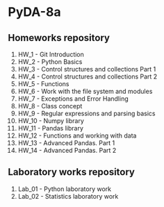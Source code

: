 # PyDA-8a
## Homeworks repository
1. HW_1 - Git Introduction
1. HW_2 - Python Basics
1. HW_3 - Control structures and collections Part 1
1. HW_4 - Control structures and collections Part 2
1. HW_5 - Functions
1. HW_6 - Work with the file system and modules
1. HW_7 - Exceptions and Error Handling
1. HW_8 - Class concept
1. HW_9 - Regular expressions and parsing basics
1. HW_10 - Numpy library
1. HW_11 - Pandas library
1. HW_12 - Functions and working with data
1. HW_13 - Advanced Pandas. Part 1
1. HW_14 - Advanced Pandas. Part 2

## Laboratory works repository
1. Lab_01 - Python laboratory work
1. Lab_02 - Statistics laboratory work
